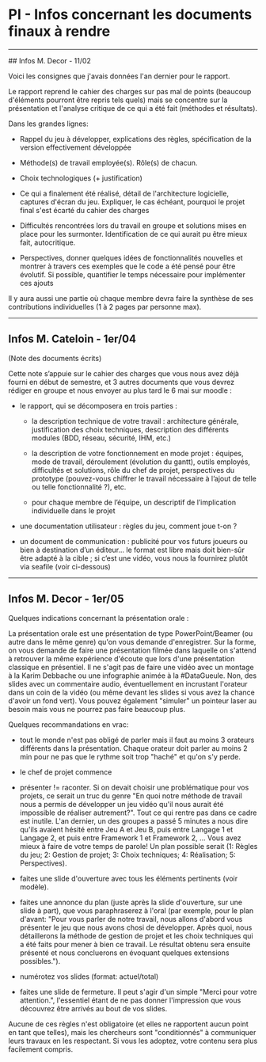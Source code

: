 # PI - Infos concernant les documents finaux à rendre




------------------------------------------------------------------------------

## Infos M. Decor - 11/02


Voici les consignes que j'avais données l'an dernier pour le rapport.

Le rapport reprend le cahier des charges sur pas mal de points (beaucoup d'éléments pourront être repris tels quels) mais se concentre sur la présentation et l'analyse critique de ce qui a été fait (méthodes et résultats).


Dans les grandes lignes:
  
- Rappel du jeu à développer, explications des règles, spécification de la version effectivement développée

- Méthode(s) de travail employée(s). Rôle(s) de chacun.

- Choix technologiques (+ justification)

- Ce qui a finalement été réalisé, détail de l'architecture logicielle, captures d'écran du jeu. Expliquer, le cas échéant, pourquoi le projet final s'est écarté du cahier des charges

- Difficultés rencontrées lors du travail en groupe et solutions mises en place pour les surmonter. Identification de ce qui aurait pu être mieux fait, autocritique.

- Perspectives, donner quelques idées de fonctionnalités nouvelles et montrer à travers ces exemples que le code a été pensé pour être évolutif. Si possible, quantifier le temps nécessaire pour implémenter ces ajouts


Il y aura aussi une partie où chaque membre devra faire la synthèse de ses contributions individuelles (1 à 2 pages par personne max). 





------------------------------------------------------------------------------

## Infos M. Cateloin - 1er/04


(Note des documents écrits)

Cette note s’appuie sur le cahier des charges que vous nous avez déjà fourni en début de semestre, et 3 autres documents que vous devrez rédiger en groupe et nous envoyer au plus tard le 6 mai sur moodle :


- le rapport, qui se décomposera en trois parties :

    - la description technique de votre travail : architecture générale, justification des choix techniques, description des différents modules (BDD, réseau, sécurité, IHM, etc.)

    - la description de votre fonctionnement en mode projet : équipes, mode de travail, déroulement (évolution du gantt), outils employés, difficultés et solutions, rôle du chef de projet, perspectives du prototype (pouvez-vous chiffrer le travail nécessaire à l’ajout de telle ou telle fonctionnalité ?), etc.

    - pour chaque membre de l’équipe, un descriptif de l’implication individuelle dans le projet


- une documentation utilisateur : règles du jeu, comment joue t-on ?


- un document de communication : publicité pour vos futurs joueurs ou bien à destination d’un éditeur... le format est libre mais doit bien-sûr être adapté à la cible ; si c’est une vidéo, vous nous la fournirez plutôt via seafile (voir ci-dessous)





------------------------------------------------------------------------------

## Infos M. Decor - 1er/05



Quelques indications concernant la présentation orale :


La présentation orale est une présentation de type PowerPoint/Beamer (ou autre dans le même genre) qu'on vous demande d'enregistrer. Sur la forme, on vous demande de faire une présentation filmée dans laquelle on s'attend à retrouver la même expérience d'écoute que lors d'une présentation classique en présentiel. Il ne s'agit pas de faire une vidéo avec un montage à la Karim Debbache ou une infographie animée à la #DataGueule. Non, des slides avec un commentaire audio, éventuellement en incrustant l'orateur dans un coin de la vidéo (ou même devant les slides si vous avez la chance d'avoir un fond vert). Vous pouvez également "simuler" un pointeur laser au besoin mais vous ne pourrez pas faire beaucoup plus.


Quelques recommandations en vrac:

- tout le monde n'est pas obligé de parler mais il faut au moins 3 orateurs différents dans la présentation. Chaque orateur doit parler au moins 2 min pour ne pas que le rythme soit trop "haché" et qu'on s'y perde.

- le chef de projet commence

- présenter != raconter. Si on devait choisir une problématique pour vos projets, ce serait un truc du genre "En quoi notre méthode de travail nous a permis de développer un jeu vidéo qu'il nous aurait été impossible de réaliser autrement?". Tout ce qui rentre pas dans ce cadre est inutile. L'an dernier, un des groupes a passé 5 minutes a nous dire qu'ils avaient hésité entre Jeu A et Jeu B, puis entre Langage 1 et Langage 2, et puis entre Framework 1 et Framework 2, ... Vous avez mieux à faire de votre temps de parole!
Un plan possible serait (1: Règles du jeu; 2: Gestion de projet; 3: Choix techniques; 4: Réalisation; 5: Perspectives).

- faites une slide d'ouverture avec tous les éléments pertinents (voir modèle).

- faites une annonce du plan (juste après la slide d'ouverture, sur une slide à part), que vous paraphraserez à l'oral (par exemple, pour le plan d'avant: "Pour vous parler de notre travail, nous allons d'abord vous présenter le jeu que nous avons chosi de développer. Après quoi, nous détaillerons la méthode de gestion de projet et les choix techniques qui a été faits pour mener à bien ce travail. Le résultat obtenu sera ensuite présenté et nous concluerons en évoquant quelques extensions possibles.").

- numérotez vos slides (format: actuel/total)

- faites une slide de fermeture. Il peut s'agir d'un simple "Merci pour votre attention.", l'essentiel étant de ne pas donner l'impression que vous découvrez être arrivés au bout de vos slides.


Aucune de ces règles n'est obligatoire (et elles ne rapportent aucun point en tant que telles), mais les chercheurs sont "conditionnés" à communiquer leurs travaux en les respectant. Si vous les adoptez, votre contenu sera plus facilement compris.



<!--
    pandoc infos-docs-finaux.md -o infos-docs-finaux.pdf -V geometry:"top=2cm, bottom=2cm, left=2cm, right=2cm"
-->
